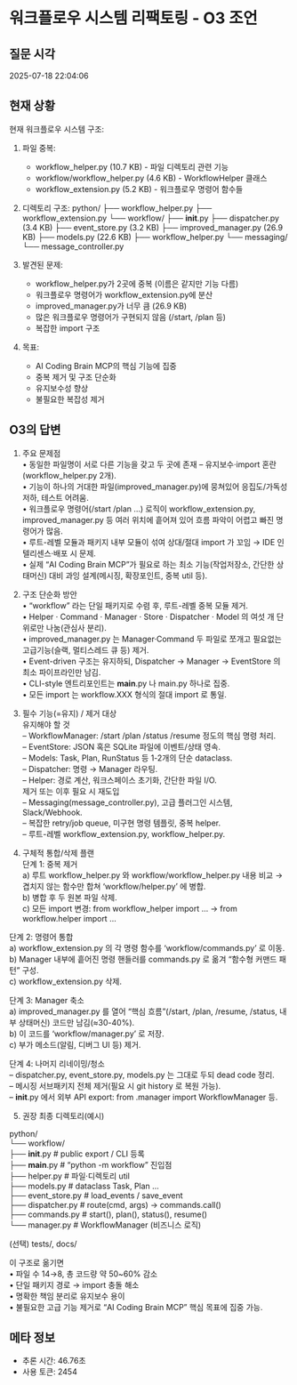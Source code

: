 
# 워크플로우 시스템 리팩토링 - O3 조언

## 질문 시각
2025-07-18 22:04:06

## 현재 상황

현재 워크플로우 시스템 구조:

1. 파일 중복:
   - workflow_helper.py (10.7 KB) - 파일 디렉토리 관련 기능
   - workflow/workflow_helper.py (4.6 KB) - WorkflowHelper 클래스
   - workflow_extension.py (5.2 KB) - 워크플로우 명령어 함수들

2. 디렉토리 구조:
   python/
   ├── workflow_helper.py
   ├── workflow_extension.py
   └── workflow/
       ├── __init__.py
       ├── dispatcher.py (3.4 KB)
       ├── event_store.py (3.2 KB)
       ├── improved_manager.py (26.9 KB)
       ├── models.py (22.6 KB)
       ├── workflow_helper.py
       └── messaging/
           └── message_controller.py

3. 발견된 문제:
   - workflow_helper.py가 2곳에 중복 (이름은 같지만 기능 다름)
   - 워크플로우 명령어가 workflow_extension.py에 분산
   - improved_manager.py가 너무 큼 (26.9 KB)
   - 많은 워크플로우 명령어가 구현되지 않음 (/start, /plan 등)
   - 복잡한 import 구조

4. 목표:
   - AI Coding Brain MCP의 핵심 기능에 집중
   - 중복 제거 및 구조 단순화
   - 유지보수성 향상
   - 불필요한 복잡성 제거


## O3의 답변
1. 주요 문제점  
• 동일한 파일명이 서로 다른 기능을 갖고 두 곳에 존재 – 유지보수·import 혼란 (workflow_helper.py 2개).  
• 기능이 하나의 거대한 파일(improved_manager.py)에 뭉쳐있어 응집도/가독성 저하, 테스트 어려움.  
• 워크플로우 명령어(/start /plan …) 로직이 workflow_extension.py, improved_manager.py 등 여러 위치에 흩어져 있어 흐름 파악이 어렵고 빠진 명령어가 많음.  
• 루트-레벨 모듈과 패키지 내부 모듈이 섞여 상대/절대 import 가 꼬임 → IDE 인텔리센스·배포 시 문제.  
• 실제 “AI Coding Brain MCP”가 필요로 하는 최소 기능(작업저장소, 간단한 상태머신) 대비 과잉 설계(메시징, 확장포인트, 중복 util 등).  

2. 구조 단순화 방안  
• “workflow” 라는 단일 패키지로 수렴 후, 루트-레벨 중복 모듈 제거.  
• Helper · Command · Manager · Store · Dispatcher · Model 의 여섯 개 단위로만 나눔(관심사 분리).  
• improved_manager.py 는 Manager·Command 두 파일로 쪼개고 필요없는 고급기능(슬랙, 멀티스레드 큐 등) 제거.  
• Event-driven 구조는 유지하되, Dispatcher → Manager → EventStore 의 최소 파이프라인만 남김.  
• CLI-style 엔트리포인트는 __main__.py 나 main.py 하나로 집중.  
• 모든 import 는 workflow.XXX 형식의 절대 import 로 통일.  

3. 필수 기능(=유지) / 제거 대상  
유지해야 할 것  
  – WorkflowManager: /start /plan /status /resume 정도의 핵심 명령 처리.  
  – EventStore: JSON 혹은 SQLite 파일에 이벤트/상태 영속.  
  – Models: Task, Plan, RunStatus 등 1-2개의 단순 dataclass.  
  – Dispatcher: 명령 → Manager 라우팅.  
  – Helper: 경로 계산, 워크스페이스 초기화, 간단한 파일 I/O.  
제거 또는 이후 필요 시 재도입  
  – Messaging(message_controller.py), 고급 플러그인 시스템, Slack/Webhook.  
  – 복잡한 retry/job queue, 미구현 명령 템플릿, 중복 helper.  
  – 루트-레벨 workflow_extension.py, workflow_helper.py.  

4. 구체적 통합/삭제 플랜  
단계 1: 중복 제거  
  a) 루트 workflow_helper.py 와 workflow/workflow_helper.py 내용 비교 → 겹치지 않는 함수만 합쳐 ‘workflow/helper.py’ 에 병합.  
  b) 병합 후 두 원본 파일 삭제.  
  c) 모든 import 변경: from workflow_helper import … → from workflow.helper import …  

단계 2: 명령어 통합  
  a) workflow_extension.py 의 각 명령 함수를 ‘workflow/commands.py’ 로 이동.  
  b) Manager 내부에 흩어진 명령 핸들러를 commands.py 로 옮겨 “함수형 커맨드 패턴” 구성.  
  c) workflow_extension.py 삭제.  

단계 3: Manager 축소  
  a) improved_manager.py 를 열어 “핵심 흐름”(/start, /plan, /resume, /status, 내부 상태머신) 코드만 남김(≈30-40%).  
  b) 이 코드를 ‘workflow/manager.py’ 로 저장.  
  c) 부가 메소드(알림, 디버그 UI 등) 제거.  

단계 4: 나머지 리네이밍/청소  
  – dispatcher.py, event_store.py, models.py 는 그대로 두되 dead code 정리.  
  – 메시징 서브패키지 전체 제거(필요 시 git history 로 복원 가능).  
  – __init__.py 에서 외부 API export: from .manager import WorkflowManager 등.  

5. 권장 최종 디렉토리(예시)  

python/  
└── workflow/  
    ├── __init__.py        # public export / CLI 등록  
    ├── __main__.py        # “python -m workflow” 진입점  
    ├── helper.py          # 파일·디렉토리 util  
    ├── models.py          # dataclass Task, Plan …  
    ├── event_store.py     # load_events / save_event  
    ├── dispatcher.py      # route(cmd, args) → commands.call()  
    ├── commands.py        # start(), plan(), status(), resume()  
    └── manager.py         # WorkflowManager (비즈니스 로직)  

(선택) tests/, docs/  

이 구조로 옮기면  
• 파일 수 14→8, 총 코드량 약 50~60% 감소  
• 단일 패키지 경로 → import 충돌 해소  
• 명확한 책임 분리로 유지보수 용이  
• 불필요한 고급 기능 제거로 “AI Coding Brain MCP” 핵심 목표에 집중 가능.

## 메타 정보
- 추론 시간: 46.76초
- 사용 토큰: 2454
